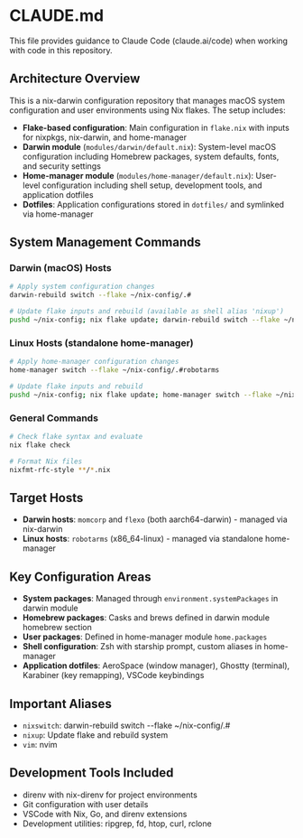 # CLAUDE.md

This file provides guidance to Claude Code (claude.ai/code) when working with code in this repository.

## Architecture Overview

This is a nix-darwin configuration repository that manages macOS system configuration and user environments using Nix flakes. The setup includes:

- **Flake-based configuration**: Main configuration in `flake.nix` with inputs for nixpkgs, nix-darwin, and home-manager
- **Darwin module** (`modules/darwin/default.nix`): System-level macOS configuration including Homebrew packages, system defaults, fonts, and security settings
- **Home-manager module** (`modules/home-manager/default.nix`): User-level configuration including shell setup, development tools, and application dotfiles
- **Dotfiles**: Application configurations stored in `dotfiles/` and symlinked via home-manager

## System Management Commands

### Darwin (macOS) Hosts
```bash
# Apply system configuration changes
darwin-rebuild switch --flake ~/nix-config/.#

# Update flake inputs and rebuild (available as shell alias 'nixup')
pushd ~/nix-config; nix flake update; darwin-rebuild switch --flake ~/nix-config/.#; popd
```

### Linux Hosts (standalone home-manager)
```bash
# Apply home-manager configuration changes
home-manager switch --flake ~/nix-config/.#robotarms

# Update flake inputs and rebuild
pushd ~/nix-config; nix flake update; home-manager switch --flake ~/nix-config/.#robotarms; popd
```

### General Commands
```bash
# Check flake syntax and evaluate
nix flake check

# Format Nix files
nixfmt-rfc-style **/*.nix
```

## Target Hosts

- **Darwin hosts**: `momcorp` and `flexo` (both aarch64-darwin) - managed via nix-darwin
- **Linux hosts**: `robotarms` (x86_64-linux) - managed via standalone home-manager

## Key Configuration Areas

- **System packages**: Managed through `environment.systemPackages` in darwin module
- **Homebrew packages**: Casks and brews defined in darwin module homebrew section  
- **User packages**: Defined in home-manager module `home.packages`
- **Shell configuration**: Zsh with starship prompt, custom aliases in home-manager
- **Application dotfiles**: AeroSpace (window manager), Ghostty (terminal), Karabiner (key remapping), VSCode keybindings

## Important Aliases

- `nixswitch`: darwin-rebuild switch --flake ~/nix-config/.#
- `nixup`: Update flake and rebuild system
- `vim`: nvim

## Development Tools Included

- direnv with nix-direnv for project environments
- Git configuration with user details
- VSCode with Nix, Go, and direnv extensions
- Development utilities: ripgrep, fd, htop, curl, rclone